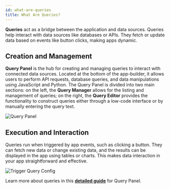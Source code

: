 ```yaml
---
id: what-are-queries
title: What Are Queries?
---
```


**Queries** act as a bridge between the application and data sources. Queries help interact with data sources like databases or APIs. They fetch or update data based on events like button clicks, making apps dynamic.

<div style={{paddingTop:'24px', paddingBottom:'24px'}}>

## Creation and Management

**Query Panel** is the hub for creating and managing queries to interact with connected data sources. Located at the bottom of the app-builder, it allows users to perform API requests, database queries, and data manipulations using JavaScript and Python. The Query Panel is divided into two main sections: on the left, the **Query Manager** allows for the listing and management of queries; on the right, the **Query Editor** provides the functionality to construct queries either through a low-code interface or by manually entering the query text.


<div style={{textAlign: 'center'}}>
    <img style={{padding: '10px'}} className="screenshot-full" src="/img/jumpstart-concepts/what-are-queries/query-panel.png" alt="Query Panel" />
</div>

</div>

<div style={{paddingTop:'24px', paddingBottom:'24px'}}>

## Execution and Interaction

Queries run when triggered by app events, such as clicking a button. They can fetch new data or change existing data, and the results can be displayed in the app using tables or charts. This makes data interaction in your app straightforward and effective.

<div style={{textAlign: 'center'}}>
    <img style={{padding: '10px'}} className="screenshot-full" src="/img/jumpstart-concepts/what-are-queries/trigger-query.png" alt="Trigger Query Config" />
</div>

</div>

Learn more about queries in this **[detailed guide](/docs/app-builder/query-panel/)** for Query Panel. 









